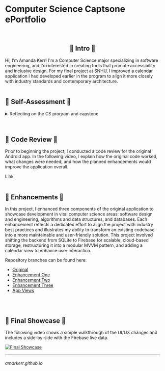 # Computer Science Captsone ePortfolio
<br/>

<center><h2>🔹 Intro 🔹</h2></center>
Hi, I’m Amanda Kerr! I'm a Computer Science major specializing in software engineering, and I'm interested in creating tools that promote accessibility and inclusive design. For my final project at SNHU, I improved a calendar application I had developed earlier in the program to align it more closely with industry standards and contemporary architecture.
<br/>
<br/>

## 🔹 Self-Assessment 🔹
<details>
<summary>Reflecting on the CS program and capstone</summary>
<br/>
During the Computer Science program, I acquired both technical skills and a professional mindset essential for success in software development. Creating this ePortfolio allowed me to reflect on my journey, evolving from writing simple components to developing scalable, cloud-based applications that adhere to modern architectural patterns. This process also enabled me to critically evaluate my long-term aspirations: to create intuitive, inclusive, and well-designed software.
<br/>
<br/>
  
I acquired many of my skills through hands-on coursework, applying fundamental concepts to real-world scenarios. I gained significant experience in collaborative settings, especially during team projects that utilized version control, shared responsibilities, and peer code reviews. In these situations, I became proficient in using Git, effectively communicating changes, and contributing to a shared codebase. A notable instance was during the elective course, <a href="https://github.com/amarkerr/GAM305-BlueTeam">GAM-305</a>, where I guided a small team of developers in creating a short platformer video game. Besides leading the team, I dedicated much of my time to teaching them how to use Git and GitHub effectively and helping resolve several merge conflicts.
<br/>
<br/>

Effective communication has also been a consistent focus in my coursework. From documenting code and creating walkthrough videos to participating in class discussions, I have sharpened my ability to convey technical decisions clearly to diverse audiences. For instance, the code review video featured in this portfolio pushed me to present my work in a concise and accessible way, deepening my understanding and ability to explain the rationale behind my design choices. Additionally, collaborating with classmates on Discord has allowed me to forge connections and offer tutoring support to my peers.
<br/>
<br/>

From a technical standpoint, I've enhanced my understanding of data structures and algorithms through projects that emphasized performance considerations. For instance, my work in <a href="https://github.com/amarkerr/CS300-BinaryTree">CS-300</a> necessitated a clear grasp of various data structures to identify the most suitable one for a small project, which I then built. Additionally, my knowledge in software engineering and database management has grown considerably. This growth is evident when comparing one of my initial projects in <a href="https://github.com/amarkerr/IT140-Game">IT-140</a>, where I utilized basic console output and a simple Python dictionary, to my project in <a href="https://github.com/amarkerr/CS340-ClientServerDev">CS-340</a>, where I engaged with a NoSQL database and developed a web application that allowed users to search the database effortlessly.
<br/>
<br/>

Security has increasingly influenced my approach to software development. In this project, I substituted insecure login methods with Firebase Fireauth. Reviewing my repository history reveals that my development practices did not always prioritize security. This shifted significantly after taking CS-305. Even in light-hearted personal projects like my <a href="https://github.com/amarkerr/ReplyBot">Discord bot</a>, which posts a GIF when users employ a specific word, my code utilizes a hidden token for secure operation rather than being hardcoded into the script.
<br/>
<br/>

All these skills come together in the project presented here. Rather than submitting multiple artifacts, I concentrated on enhancing a single Android application in three key areas: software design and architecture, algorithms and data handling, and database integration. Each enhancement addresses a fundamental aspect of computer science while improving the app's core features, resulting in a refined final product. This approach allowed me to demonstrate my technical versatility and ability to iteratively improve a project, emphasizing long-term maintainability and user experience.
<br/>
<br/>

Looking forward, I hope to pursue roles that enable me to create tools that prioritize accessibility and usability. This capstone experience has boosted my confidence in my abilities, highlighted the importance of thoughtful design, and enhanced my understanding of how to contribute meaningfully to a development team. I am eager to continue my growth as a developer and apply these skills in a professional environment.
</details>
<br/>
<br/>

## 🔹 Code Review 🔹
Prior to beginning the project, I conducted a code review for the original Android app. In the following video, I explain how the original code worked, what changes were needed, and how the planned enhancements would improve the application overall.
<br/>

Link
<br/>
<br/>

## 🔹 Enhancements 🔹
In this project, I enhanced three components of the original application to showcase development in vital computer science areas: software design and engineering, algorithms and data structures, and databases. Each enhancement reflects a dedicated effort to align the project with industry best practices and illustrates my ability to transform an existing codebase into a more maintainable and user-friendly solution. This project involved shifting the backend from SQLite to Firebase for scalable, cloud-based storage, restructuring it into a modular MVVM pattern, and adding a calendar view to enhance user interaction.
<br/>

Repository branches can be found here:
- [Original](https://github.com/amarkerr/amarkerr.github.io/tree/Original "Original")
- [Enhancement One](https://github.com/amarkerr/amarkerr.github.io/tree/Enhancement-1 "Enhancement One")
- [Enhancement Two](https://github.com/amarkerr/amarkerr.github.io/tree/Enhancement-2 "Enhancement Two")
- [Enhancement Three](https://github.com/amarkerr/amarkerr.github.io/tree/Enhancement-3 "Enhancement Three")
- [App Views](https://github.com/amarkerr/amarkerr.github.io/tree/Assets "Screenshots of the working app")
<br/>
<br/>

## 🔹 Final Showcase 🔹
The following video shows a simple walkthrough of the UI/UX changes and includes a side-by-side with the Firebase live data.
<br/>

[![Final Showcase](https://img.youtube.com/vi/a027BTkAzKo/maxresdefault.jpg)](https://www.youtube.com/watch?v=a027BTkAzKo)

___
###### amarkerr.github.io
